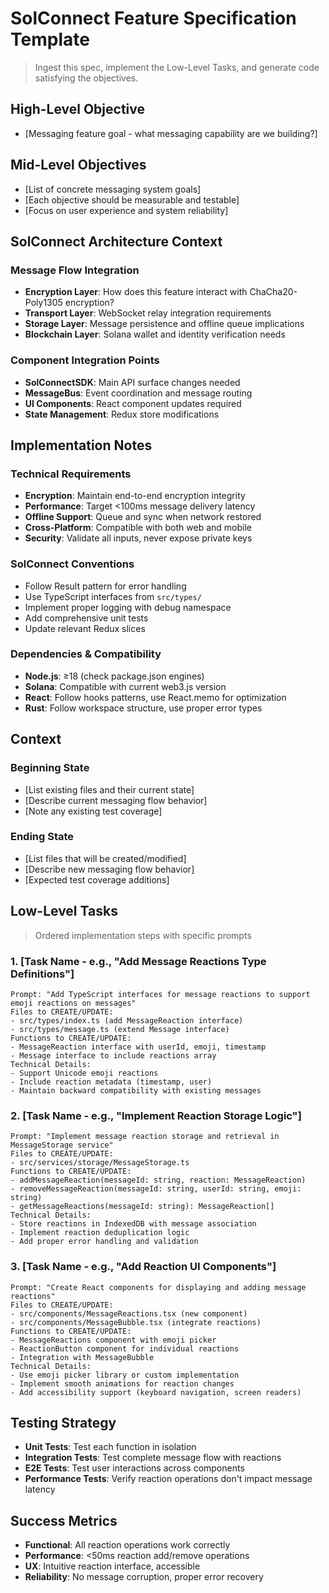 # SolConnect Feature Specification Template
> Ingest this spec, implement the Low-Level Tasks, and generate code satisfying the objectives.

## High-Level Objective
- [Messaging feature goal - what messaging capability are we building?]

## Mid-Level Objectives
- [List of concrete messaging system goals]
- [Each objective should be measurable and testable]
- [Focus on user experience and system reliability]

## SolConnect Architecture Context

### Message Flow Integration
- **Encryption Layer**: How does this feature interact with ChaCha20-Poly1305 encryption?
- **Transport Layer**: WebSocket relay integration requirements
- **Storage Layer**: Message persistence and offline queue implications
- **Blockchain Layer**: Solana wallet and identity verification needs

### Component Integration Points
- **SolConnectSDK**: Main API surface changes needed
- **MessageBus**: Event coordination and message routing
- **UI Components**: React component updates required
- **State Management**: Redux store modifications

## Implementation Notes

### Technical Requirements
- **Encryption**: Maintain end-to-end encryption integrity
- **Performance**: Target <100ms message delivery latency
- **Offline Support**: Queue and sync when network restored
- **Cross-Platform**: Compatible with both web and mobile
- **Security**: Validate all inputs, never expose private keys

### SolConnect Conventions
- Follow Result<T> pattern for error handling
- Use TypeScript interfaces from `src/types/`
- Implement proper logging with debug namespace
- Add comprehensive unit tests
- Update relevant Redux slices

### Dependencies & Compatibility
- **Node.js**: ≥18 (check package.json engines)
- **Solana**: Compatible with current web3.js version
- **React**: Follow hooks patterns, use React.memo for optimization
- **Rust**: Follow workspace structure, use proper error types

## Context

### Beginning State
- [List existing files and their current state]
- [Describe current messaging flow behavior]
- [Note any existing test coverage]

### Ending State
- [List files that will be created/modified]
- [Describe new messaging flow behavior]
- [Expected test coverage additions]

## Low-Level Tasks
> Ordered implementation steps with specific prompts

### 1. [Task Name - e.g., "Add Message Reactions Type Definitions"]
```
Prompt: "Add TypeScript interfaces for message reactions to support emoji reactions on messages"
Files to CREATE/UPDATE: 
- src/types/index.ts (add MessageReaction interface)
- src/types/message.ts (extend Message interface)
Functions to CREATE/UPDATE:
- MessageReaction interface with userId, emoji, timestamp
- Message interface to include reactions array
Technical Details:
- Support Unicode emoji reactions
- Include reaction metadata (timestamp, user)
- Maintain backward compatibility with existing messages
```

### 2. [Task Name - e.g., "Implement Reaction Storage Logic"]
```
Prompt: "Implement message reaction storage and retrieval in MessageStorage service"
Files to CREATE/UPDATE:
- src/services/storage/MessageStorage.ts
Functions to CREATE/UPDATE:
- addMessageReaction(messageId: string, reaction: MessageReaction)
- removeMessageReaction(messageId: string, userId: string, emoji: string)
- getMessageReactions(messageId: string): MessageReaction[]
Technical Details:
- Store reactions in IndexedDB with message association
- Implement reaction deduplication logic
- Add proper error handling and validation
```

### 3. [Task Name - e.g., "Add Reaction UI Components"]
```
Prompt: "Create React components for displaying and adding message reactions"
Files to CREATE/UPDATE:
- src/components/MessageReactions.tsx (new component)
- src/components/MessageBubble.tsx (integrate reactions)
Functions to CREATE/UPDATE:
- MessageReactions component with emoji picker
- ReactionButton component for individual reactions
- Integration with MessageBubble
Technical Details:
- Use emoji picker library or custom implementation
- Implement smooth animations for reaction changes
- Add accessibility support (keyboard navigation, screen readers)
```

## Testing Strategy
- **Unit Tests**: Test each function in isolation
- **Integration Tests**: Test complete message flow with reactions
- **E2E Tests**: Test user interactions across components
- **Performance Tests**: Verify reaction operations don't impact message latency

## Success Metrics
- **Functional**: All reaction operations work correctly
- **Performance**: <50ms reaction add/remove operations
- **UX**: Intuitive reaction interface, accessible
- **Reliability**: No message corruption, proper error recovery